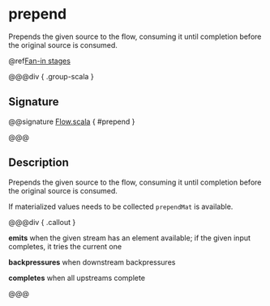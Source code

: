 # prepend

Prepends the given source to the flow, consuming it until completion before the original source is consumed.

@ref[Fan-in stages](../index.md#fan-in-stages)

@@@div { .group-scala }

## Signature

@@signature [Flow.scala]($akka$/akka-stream/src/main/scala/akka/stream/scaladsl/Flow.scala) { #prepend }

@@@

## Description

Prepends the given source to the flow, consuming it until completion before the original source is consumed.

If materialized values needs to be collected `prependMat` is available.


@@@div { .callout }

**emits** when the given stream has an element available; if the given input completes, it tries the current one

**backpressures** when downstream backpressures

**completes** when all upstreams complete

@@@

